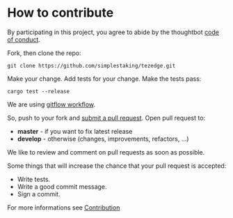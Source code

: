 # How to contribute

By participating in this project, you
agree to abide by the thoughtbot [code of conduct].


Fork, then clone the repo:

    git clone https://github.com/simplestaking/tezedge.git

Make your change. Add tests for your change. Make the tests pass:

    cargo test --release

We are using [gitflow workflow].

So, push to your fork and [submit a pull request][pr].
Open pull request to:
- **master** - if you want to fix latest release
- **develop** - otherwise (changes, improvements, refactors, ...)

We like to review and comment on pull requests as soon as possible.

Some things that will increase the chance that your pull request is accepted:

* Write tests.
* Write a good commit message.
* Sign a commit.

For more informations see [Contribution]

[Contribution]: https://docs.tezedge.com/tezedge/contribution
[code of conduct]: https://thoughtbot.com/open-source-code-of-conduct
[pr]: https://github.com/simplestaking/tezedge/compare/
[gitflow workflow]: https://www.atlassian.com/git/tutorials/comparing-workflows/gitflow-workflow